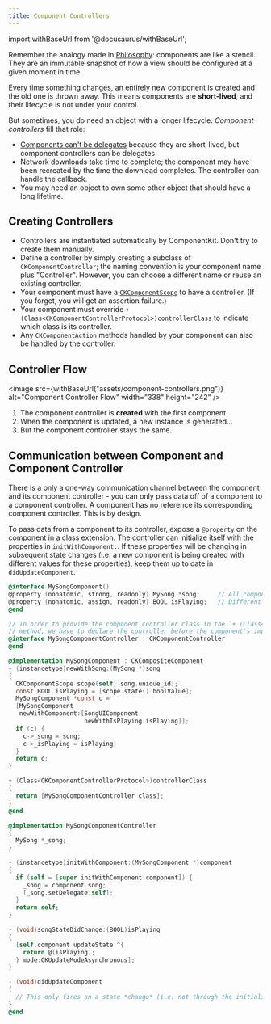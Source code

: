 ```yaml
---
title: Component Controllers
---
```


import withBaseUrl from '@docusaurus/withBaseUrl';

Remember the analogy made in [Philosophy](philosophy): components are like a stencil. They are an immutable snapshot of how a view should be configured at a given moment in time.

Every time something changes, an entirely new component is created and the old one is thrown away. This means components are **short-lived**, and their lifecycle is not under your control.

But sometimes, you do need an object with a longer lifecycle. _Component controllers_ fill that role:

- [Components can't be delegates](components-cant-be-delegates) because they are short-lived, but component controllers can be delegates.
- Network downloads take time to complete; the component may have been recreated by the time the download completes. The controller can handle the callback.
- You may need an object to own some other object that should have a long lifetime.

## Creating Controllers

- Controllers are instantiated automatically by ComponentKit. Don't try to create them manually.
- Define a controller by simply creating a subclass of `CKComponentController`; the naming convention is your component name plus "Controller". However, you can choose a different name or reuse an existing controller.
- Your component must have a [`CKComponentScope`](scopes) to have a controller. (If you forget, you will get an assertion failure.)
- Your component must override `+ (Class<CKComponentControllerProtocol>)controllerClass` to indicate which class is its controller.
- Any `CKComponentAction` methods handled by your component can also be handled by the controller.

## Controller Flow

<image src={withBaseUrl("assets/component-controllers.png")} alt="Component Controller Flow" width="338" height="242" />

1. The component controller is **created** with the first component.
2. When the component is updated, a new instance is generated…
3. But the component controller stays the same.

## Communication between Component and Component Controller

There is a only a one-way communication channel between the component and its component controller - you can only pass data off of a component to a component controller. A component has no reference its corresponding component controller. This is by design.

To pass data from a component to its controller, expose a `@property` on the component in a class extension. The controller can initialize itself with the properties in `initWithComponent:`. If these properties will be changing in subsequent state changes (i.e. a new component is being created with different values for these properties), keep them up to date in `didUpdateComponent`.

```objectivec
@interface MySongComponent()
@property (nonatomic, strong, readonly) MySong *song;     // All components for a controller share the same value
@property (nonatomic, assign, readonly) BOOL isPlaying;   // Different components may have different values (part of component state)
@end

// In order to provide the component controller class in the `+ (Class<CKComponentControllerProtocol>)controllerClass`
// method, we have to declare the controller before the component's implementation.
@interface MySongComponentController : CKComponentController
@end

@implementation MySongComponent : CKCompositeComponent
+ (instancetype)newWithSong:(MySong *)song
{
  CKComponentScope scope(self, song.unique_id);
  const BOOL isPlaying = [scope.state() boolValue];
  MySongComponent *const c =
  [MySongComponent
   newWithComponent:[SongUIComponent
                     newWithIsPlaying:isPlaying]];
  if (c) {
    c->_song = song;
    c->_isPlaying = isPlaying;
  }
  return c;
}

+ (Class<CKComponentControllerProtocol>)controllerClass
{
  return [MySongComponentController class];
}
@end

@implementation MySongComponentController
{
  MySong *_song;
}

- (instancetype)initWithComponent:(MySongComponent *)component
{
  if (self = [super initWithComponent:component]) {
    _song = component.song;
    [_song.setDelegate:self];
  }
  return self;
}

- (void)songStateDidChange:(BOOL)isPlaying
{
  [self.component updateState:^{
    return @(isPlaying);
  } mode:CKUpdateModeAsynchronous];
}

- (void)didUpdateComponent
{
  // This only fires on a state *change* (i.e. not through the initializer path).
}
@end
```
